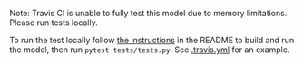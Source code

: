 Note: Travis CI is unable to fully test this model due to memory limitations. Please run tests locally.

To run the test locally follow [the instructions](../README.md#1-build-the-model) in the README to build and run the model,
then run `pytest tests/tests.py`. See [.travis.yml](../.travis.yml) for an example.
